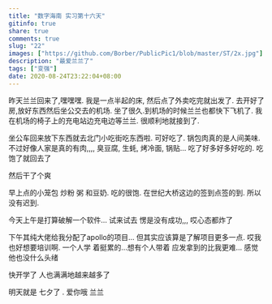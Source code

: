 ```yaml
---
title: "数字海南 实习第十六天"
gitinfo: true
share: true
comments: true
slug: "22"
images: ["https://github.com/Borber/PublicPic1/blob/master/ST/2x.jpg"] 
description: "最爱兰兰了"
tags: ["变强"]
date: 2020-08-24T23:22:04+08:00
---
```


昨天兰兰回来了,嘿嘿嘿. 我是一点半起的床, 然后点了外卖吃完就出发了. 去开好了房,放好东西然后坐公交去的机场. 坐了很久.到机场的时候兰兰也都快下飞机了. 我在机场的椅子上的充电站边充电边等兰兰. 很顺利地就接到了.

坐公车回来放下东西就去北门小吃街吃东西啦. 可好吃了. 锅包肉真的是人间美味. 不过好像人家是真的有肉,,,, 臭豆腐, 生蚝, 烤冷面, 锅贴… 吃了好多好多好吃的. 吃饱了就回去了

然后干了个爽

早上点的小笼包 炒粉 粥 和豆奶. 吃的很饱. 在世纪大桥这边的签到点签的到. 所以没有迟到.

今天上午是打算破解一个软件…  试来试去 愣是没有成功,,, 哎心态都炸了

下午其纯大佬给我分配了apollo的项目… 但其实应该算是了解项目更多一点. 哎我也好想要培训啊. 一个人学 着挺累的…想有个人带着 应发拿到的比我更难… 感觉他也没什么头绪

快开学了 人也满满地越来越多了 

明天就是 七夕了 . 爱你哦 兰兰



